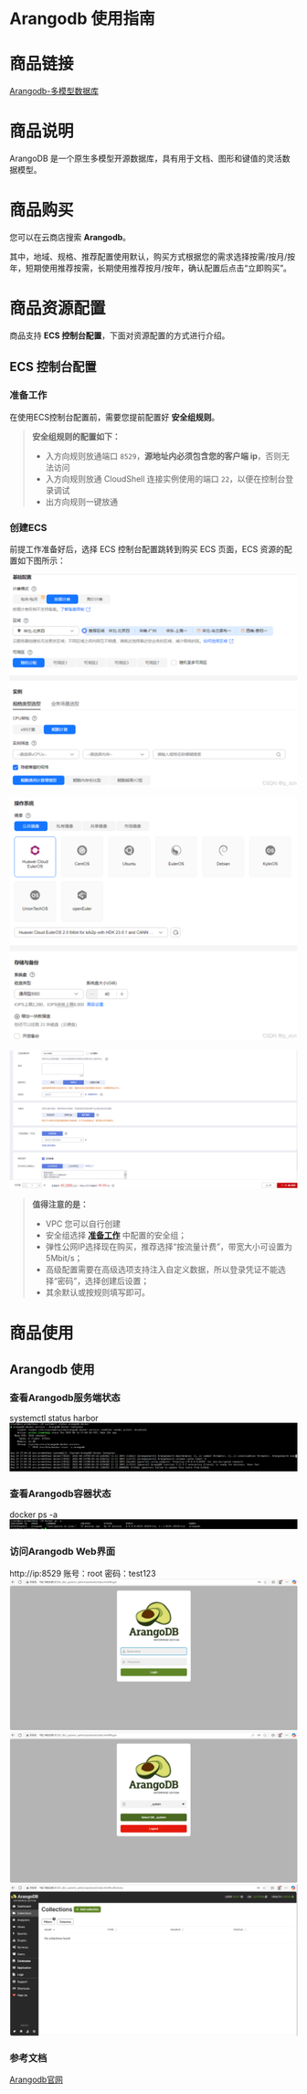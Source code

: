 # Arangodb 使用指南

# 商品链接

[Arangodb-多模型数据库](https://marketplace.huaweicloud.com/hidden/contents/7d872a9d-47fa-4b47-9509-440d7700f1f8#productid=OFFI1166672361089519616)

# 商品说明

‌ArangoDB 是一个原生多模型开源数据库，具有用于文档、图形和键值的灵活数据模型。

# 商品购买

您可以在云商店搜索 **Arangodb**。

其中，地域、规格、推荐配置使用默认，购买方式根据您的需求选择按需/按月/按年，短期使用推荐按需，长期使用推荐按月/按年，确认配置后点击“立即购买”。

# 商品资源配置

商品支持 **ECS 控制台配置**，下面对资源配置的方式进行介绍。

## <a id="ECS控制台配置"></a>ECS 控制台配置

### 准备工作

在使用ECS控制台配置前，需要您提前配置好 **安全组规则**。

> **安全组规则的配置如下：**
> - 入方向规则放通端口 `8529`，**源地址内必须包含您的客户端 ip**，否则无法访问
> - 入方向规则放通 CloudShell 连接实例使用的端口 `22`，以便在控制台登录调试
> - 出方向规则一键放通

### 创建ECS

前提工作准备好后，选择 ECS 控制台配置跳转到购买 ECS 页面，ECS 资源的配置如下图所示：

![](images/img1.png)

![](images/img2.png)

![](images/img3.png)

> **值得注意的是：**
> - VPC 您可以自行创建
> - 安全组选择 [**准备工作**](#准备工作) 中配置的安全组；
> - 弹性公网IP选择现在购买，推荐选择“按流量计费”，带宽大小可设置为5Mbit/s；
> - 高级配置需要在高级选项支持注入自定义数据，所以登录凭证不能选择“密码”，选择创建后设置；
> - 其余默认或按规则填写即可。

# 商品使用

## Arangodb 使用

### 查看Arangodb服务端状态

systemctl status harbor
![](images/img4.png)

### 查看Arangodb容器状态

docker ps -a
![](images/img5.png)

### 访问Arangodb Web界面

http://ip:8529
账号：root 密码：test123
![](images/img6.png)
![](images/img7.png)
![](images/img8.png)

### 参考文档

[Arangodb官网](https://arangodb.com/)